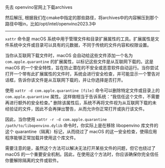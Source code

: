 先去 openvino官网上下载archives

然后解压, 根据我们在cmake中指定的那些路径，将archives中的内容解压到那个路径中哦in，比如/opt/intel/openvino2023.3中

------
`xattr` 命令是 macOS 系统中用于管理文件和目录扩展属性的工具。扩展属性是文件系统中文件或目录可以具有的元数据，不同于传统的文件内容和权限设置。

当你从互联网下载文件时，macOS 会自动给这些文件添加一个名为 `com.apple.quarantine` 的扩展属性，以标记这些文件是从互联网下载的。这是 macOS 的一个安全特性，旨在防止潜在的不安全或恶意软件自动运行。当你尝试打开一个带有此扩展属性的文件时，系统会进行安全检查，并可能显示一个警告对话框，告诉你该文件是从互联网下载的，并让你选择是否打开。

使用 `xattr -d com.apple.quarantine [file]` 命令可以删除特定文件或目录上的 `com.apple.quarantine` 属性。这样做相当于告诉系统：“我信任这个文件，不需要再进行额外的安全检查。” 删除该属性后，系统不再将文件视为从互联网下载的未经验证的文件，因此不会再弹出警告，从而允许你正常打开或执行该文件。

因此，当你使用 `xattr -r -d com.apple.quarantine /path/to/libopenvino.dylib` 命令时，你实际上是在移除 libopenvino 库文件的这个 quarantine（隔离）标记，从而绕过了 macOS 的这一安全检查，使得应用程序能够正常加载并使用这个库文件。

需要注意的是，虽然这个方法可以解决无法打开某些文件的问题，但它也绕过了 macOS 的一个重要安全机制。因此，在使用这个方法时，你应该确保你完全信任你要解除隔离的文件或软件。